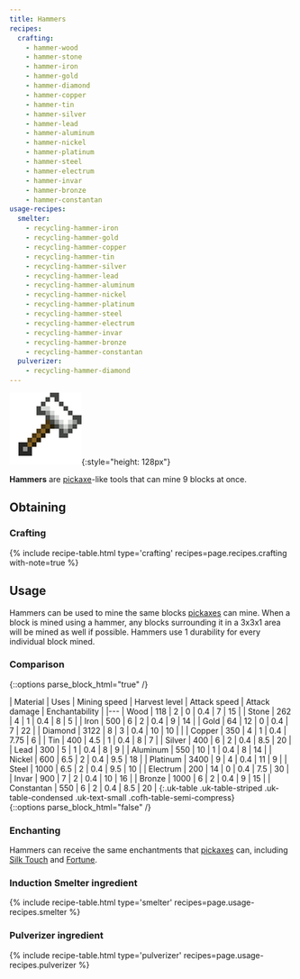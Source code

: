 ```yaml
---
title: Hammers
recipes:
  crafting:
    - hammer-wood
    - hammer-stone
    - hammer-iron
    - hammer-gold
    - hammer-diamond
    - hammer-copper
    - hammer-tin
    - hammer-silver
    - hammer-lead
    - hammer-aluminum
    - hammer-nickel
    - hammer-platinum
    - hammer-steel
    - hammer-electrum
    - hammer-invar
    - hammer-bronze
    - hammer-constantan
usage-recipes:
  smelter:
    - recycling-hammer-iron
    - recycling-hammer-gold
    - recycling-hammer-copper
    - recycling-hammer-tin
    - recycling-hammer-silver
    - recycling-hammer-lead
    - recycling-hammer-aluminum
    - recycling-hammer-nickel
    - recycling-hammer-platinum
    - recycling-hammer-steel
    - recycling-hammer-electrum
    - recycling-hammer-invar
    - recycling-hammer-bronze
    - recycling-hammer-constantan
  pulverizer:
    - recycling-hammer-diamond
---
```


![Hammers](/assets/images/thermal-foundation/hammers.gif){:style="height: 128px"}


**Hammers** are [pickaxe](https://minecraft.gamepedia.com/Pickaxe)-like tools
that can mine 9 blocks at once.


Obtaining
---------

### Crafting
{% include recipe-table.html type='crafting' recipes=page.recipes.crafting with-note=true %}


Usage
-----

Hammers can be used to mine the same blocks
[pickaxes](https://minecraft.gamepedia.com/Pickaxe) can mine. When a block is
mined using a hammer, any blocks surrounding it in a 3x3x1 area will be mined as
well if possible. Hammers use 1 durability for every individual block mined.

### Comparison
{::options parse_block_html="true" /}
<div class="uk-overflow-container">
| Material | Uses | Mining speed | Harvest level | Attack speed | Attack damage | Enchantability |
|---
| Wood | 118 | 2 | 0 | 0.4 | 7 | 15 |
| Stone | 262 | 4 | 1 | 0.4 | 8 | 5 |
| Iron | 500 | 6 | 2 | 0.4 | 9 | 14 |
| Gold | 64 | 12 | 0 | 0.4 | 7 | 22 |
| Diamond | 3122 | 8 | 3 | 0.4 | 10 | 10 |
|
| Copper | 350 | 4 | 1 | 0.4 | 7.75 | 6 |
| Tin | 400 | 4.5 | 1 | 0.4 | 8 | 7 |
| Silver | 400 | 6 | 2 | 0.4 | 8.5 | 20 |
| Lead | 300 | 5 | 1 | 0.4 | 8 | 9 |
| Aluminum | 550 | 10 | 1 | 0.4 | 8 | 14 |
| Nickel | 600 | 6.5 | 2 | 0.4 | 9.5 | 18 |
| Platinum | 3400 | 9 | 4 | 0.4 | 11 | 9 |
| Steel | 1000 | 6.5 | 2 | 0.4 | 9.5 | 10 |
| Electrum | 200 | 14 | 0 | 0.4 | 7.5 | 30 |
| Invar | 900 | 7 | 2 | 0.4 | 10 | 16 |
| Bronze | 1000 | 6 | 2 | 0.4 | 9 | 15 |
| Constantan | 550 | 6 | 2 | 0.4 | 8.5 | 20 |
{:.uk-table .uk-table-striped .uk-table-condensed .uk-text-small .cofh-table-semi-compress}
</div>
{::options parse_block_html="false" /}

### Enchanting
Hammers can receive the same enchantments that
[pickaxes](https://minecraft.gamepedia.com/Pickaxe) can, including [Silk
Touch](https://minecraft.gamepedia.com/Silk_Touch) and
[Fortune](https://minecraft.gamepedia.com/Fortune).

### Induction Smelter ingredient
{% include recipe-table.html type='smelter' recipes=page.usage-recipes.smelter %}

### Pulverizer ingredient
{% include recipe-table.html type='pulverizer' recipes=page.usage-recipes.pulverizer %}
